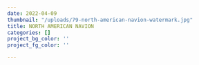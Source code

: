 ```yaml
---
date: 2022-04-09
thumbnail: "/uploads/79-north-american-navion-watermark.jpg"
title: NORTH AMERICAN NAVION
categories: []
project_bg_color: ''
project_fg_color: ''

---
```

